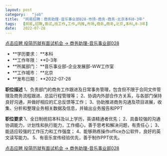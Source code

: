 ```yaml
---
layout:	post
category:	"job"
title:	"网易招聘：商务助理-音乐事业部028-市场-商务-商务-北京本科0-3年"
tags:	[网易,招聘,面试,找工作,工作,内推,市场,商务,商务,北京,本科,0-3年]
date:	2022-07-28
---
```


[点击应聘 投简历就有面试机会 -> 商务助理-音乐事业部028](http://mobile.bole.netease.com/bole/boleDetail?id=38697&employeeId=346f03c3cda5f04c&key=all)



- **学历要求： **本科
- **工作年限： **0-3年
- **所属部门： **音乐事业部-企业发展部-WW工作室
- **工作城市： **北京
- **发布日期： **2022-07-28



**职位描述**
1、负责部门的商务工作跟进及日常事务管理，包含但不限于合同文件管理及商务流程跟进、总监行程管理等；
2、协调内外部合作方关系，与各部门保持良好沟通，并做好相应的汇总反馈等工作；
3、协助推进商务沟通及项目进展，收集、分析和整理业务相关数据及信息，并输出业务报告和PPT



**职位要求**
1、全日制统招本科及以上学历，英语精通者优先；
2、具备较强的沟通协调能力，计划性和执行能力，工作细心，善于思考和解决问题，有责任心；
3、能适应较强的工作压力和工作强度；
4、能够熟练操作office办公软件，良好的英文读写能力。
5、有音乐宣传经验优先，善于制作PPT优先。



[点击应聘 投简历就有面试机会 -> 商务助理-音乐事业部028](http://mobile.bole.netease.com/bole/boleDetail?id=38697&employeeId=346f03c3cda5f04c&key=all)